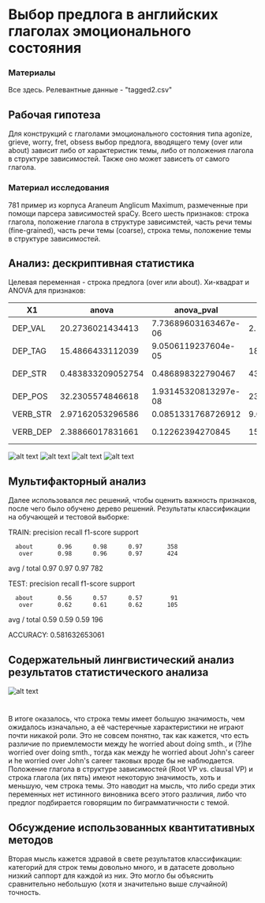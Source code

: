 # Выбор предлога в английских глаголах эмоционального состояния

### Материалы
Все здесь.
Релевантные данные - "tagged2.csv"

## Рабочая гипотеза

Для конструкций с глаголами эмоционального состояния типа agonize, grieve, worry, fret, obsess выбор предлога, вводящего тему (over или about) зависит либо от характеристик темы, либо от положения глагола в структуре зависимостей. Также оно может зависеть от самого глагола.

### Материал исследования
781 пример из корпуса Araneum Anglicum Maximum, размеченные при помощи парсера зависимостей spaCy. Всего шесть признаков: строка глагола, положение глагола в структуре зависимстей, часть речи темы (fine-grained), часть речи темы (coarse), строка темы, положение темы в структуре зависимостей.

## Анализ: дескриптивная статистика
Целевая переменная - строка предлога (over или about). Хи-квадрат и ANOVA для признаков:

X1        |  anova              |  anova_pval            |  chi2              |  chi2_pval
----------|---------------------|------------------------|--------------------|----------------------
DEP_VAL   |  20.2736021434413   |  7.73689603163467e-06  |  2.11720932984933  |  0.145651726443201
DEP_TAG   |  15.4866433112039   |  9.0506119237604e-05   |  18.598940165367   |  1.61310204685612e-05
DEP_STR   |  0.483833209052754  |  0.486898322790467     |  43.1405577209725  |  5.09451653998692e-11
DEP_POS   |  32.2305574846618   |  1.93145320813297e-08  |  23.3862564036554  |  1.32521976743555e-06
VERB_STR  |  2.97162053296586   |  0.0851331768726912    |  9.03706254192956  |  0.00264560396102244
VERB_DEP  |  2.38866017831661   |  0.12262394270845      |  15.7814510289386  |  7.10961227397605e-05

![alt text](https://i.imgur.com/Y4bi3tZ.png "Verb dependency structure tag")
![alt text](https://i.imgur.com/MGH32Nu.png "Theme dependency structure tag")
![alt text](https://i.imgur.com/Ysq6ab0.png "Theme POS tag (fine-grained)")
![alt text](https://i.imgur.com/N030wFz.png "Theme POS tag (coarse)")

## Мультифакторный анализ
Далее использовался лес решений, чтобы оценить важность признаков, после чего было обучено дерево решений. Результаты классификации на обучающей и тестовой выборке:

TRAIN:
             precision    recall  f1-score   support

      about       0.96      0.98      0.97       358
       over       0.98      0.96      0.97       424

avg / total       0.97      0.97      0.97       782

TEST:
             precision    recall  f1-score   support

      about       0.56      0.57      0.57        91
       over       0.62      0.61      0.62       105

avg / total       0.59      0.59      0.59       196

ACCURACY: 0.581632653061

## Содержательный лингвистический анализ результатов статистического анализа
![alt text](https://i.imgur.com/JQfQcL2.png "Feature importances in the same order as on table")
#
В итоге оказалось, что строка темы имеет большую значимость, чем ожидалось изначально, а её частеречные характеристики не играют почти никакой роли. Это не совсем понятно, так как кажется, что есть различие по приемлемости между he worried about doing smth., и (?)he worried over doing smth., тогда как между he worried about John's career и he worried over John's career таковых вроде бы не наблюдается. Положение глагола в структуре зависимостей (Root VP vs. clausal VP) и строка глагола (их пять) имеют некоторую значимость, хоть и меньшую, чем строка темы. Это наводит на мысль, что либо среди этих переменных нет истинного виновника всего этого различия, либо что предлог подбирается говорящим по биграмматичности с темой.  

## Обсуждение использованных квантитативных методов
Вторая мысль кажется здравой в свете результатов классификации: категорий для строк темы довольно много, и в датасете довольно низкий саппорт для каждой из них. Это могло бы объяснить сравнительно небольшую (хотя и значительно выше случайной) точность.
